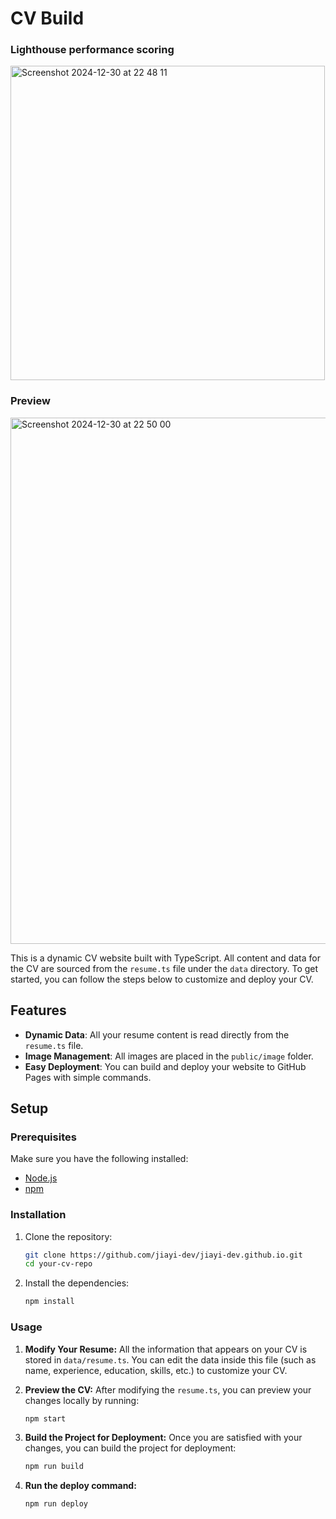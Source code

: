 # CV Build
### Lighthouse performance scoring
<img width="503" alt="Screenshot 2024-12-30 at 22 48 11" src="https://github.com/user-attachments/assets/5a48c84a-3cc0-49da-967d-46bce7de3708" />

### Preview
<img width="842" alt="Screenshot 2024-12-30 at 22 50 00" src="https://github.com/user-attachments/assets/b92d4a22-1b09-439e-91d9-56f4fd5d6f92" />

This is a dynamic CV website built with TypeScript. All content and data for the CV are sourced from the `resume.ts` file under the `data` directory. To get started, you can follow the steps below to customize and deploy your CV.

## Features

- **Dynamic Data**: All your resume content is read directly from the `resume.ts` file.
- **Image Management**: All images are placed in the `public/image` folder.
- **Easy Deployment**: You can build and deploy your website to GitHub Pages with simple commands.

## Setup

### Prerequisites
Make sure you have the following installed:
- [Node.js](https://nodejs.org/) 
- [npm](https://www.npmjs.com/) 

### Installation

1. Clone the repository:
   ```bash
   git clone https://github.com/jiayi-dev/jiayi-dev.github.io.git
   cd your-cv-repo

2. Install the dependencies:
   ```bash
   npm install

### Usage

1. **Modify Your Resume:**
   All the information that appears on your CV is stored in `data/resume.ts`. You can edit the data inside this file (such as name, experience, education, skills, etc.) to customize your CV.

2. **Preview the CV:**
   After modifying the `resume.ts`, you can preview your changes locally by running:

   ```bash
   npm start

3. **Build the Project for Deployment:**
Once you are satisfied with your changes, you can build the project for deployment:
   ```bash
   npm run build

4. **Run the deploy command:**
   ```bash
   npm run deploy


